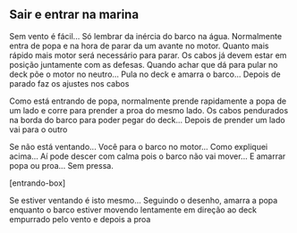 ## Sair e entrar na marina
Sem vento é fácil... Só lembrar da inércia do barco na água. Normalmente entra de popa e na hora de parar da um avante no motor. Quanto mais rápido mais motor será necessário para parar. Os cabos já devem estar em posição juntamente com as defesas. Quando achar que dá para pular no deck põe o motor no neutro... Pula no deck e amarra o barco... Depois de parado faz os ajustes nos cabos 

Como está entrando de popa, normalmente prende rapidamente a popa de um lado e corre para prender a proa do mesmo lado. Os cabos pendurados na borda do barco para poder pegar do deck... Depois de prender um lado vai para o outro

Se não está ventando... Você para o barco no motor... Como expliquei acima... Aí pode descer com calma pois o barco não vai mover... E amarrar popa ou proa... Sem pressa.



[entrando-box]

Se estiver ventando é isto mesmo... Seguindo o desenho, amarra a popa enquanto o barco estiver movendo lentamente em direção ao deck empurrado pelo vento e depois a proa